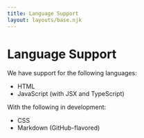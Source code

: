 ```yaml
---
title: Language Support
layout: layouts/base.njk
---
```


# Language Support

We have support for the following languages:

 - HTML
 - JavaScript (with JSX and TypeScript)

With the following in development:

 - CSS
 - Markdown (GitHub-flavored)
